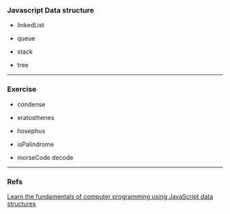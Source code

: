 ### Javascript Data structure

* linkedList

* queue

* stack

* tree

---

### Exercise

* condense

* eratosthenes

* hosephus

* isPalindrome

* morseCode decode
---

### Refs

[Learn the fundamentals of computer programming using JavaScript data structures](https://www.udemy.com/javascript-datastructures/)

